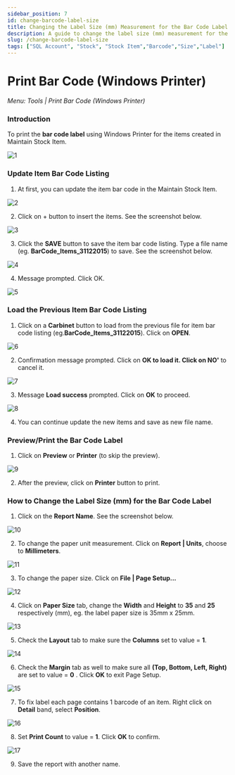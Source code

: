 ```yaml
---
sidebar_position: 7
id: change-barcode-label-size
title: Changing the Label Size (mm) Measurement for the Bar Code Label
description: A guide to change the label size (mm) measurement for the bar code label for SQL Account
slug: /change-barcode-label-size
tags: ["SQL Account", "Stock", "Stock Item","Barcode","Size","Label"]
---
```


# Print Bar Code (Windows Printer)
*Menu: Tools | Print Bar Code (Windows Printer)*

### Introduction
To print the **bar code label** using Windows Printer for the items created in Maintain Stock Item.

![1](/img/stock/change-barcode-label-size/1.png)

### Update Item Bar Code Listing
1. At first, you can update the item bar code in the Maintain Stock Item.

![2](/img/stock/change-barcode-label-size/2.png)

2. Click on + button to insert the items. See the screenshot below.

![3](/img/stock/change-barcode-label-size/3.png)

3. Click the **SAVE** button to save the item bar code listing. Type a file name (eg. **BarCode_Items_31122015**) to save. See the screenshot below.

![4](/img/stock/change-barcode-label-size/4.png)

4. Message prompted. Click OK.

![5](/img/stock/change-barcode-label-size/5.png)

### Load the Previous Item Bar Code Listing

1. Click on a **Carbinet** button to load from the previous file for item bar code listing (eg.**BarCode_Items_31122015**). Click on **OPEN**.

![6](/img/stock/change-barcode-label-size/6.png)

2. Confirmation message prompted. Click on **OK to load it. Click on NO'** to cancel it.

![7](/img/stock/change-barcode-label-size/7.png)

3. Message **Load success** prompted. Click on **OK** to proceed.

![8](/img/stock/change-barcode-label-size/8.png)

4. You can continue update the new items and save as new file name.


### Preview/Print the Bar Code Label
1. Click on **Preview** or **Printer** (to skip the preview).

![9](/img/stock/change-barcode-label-size/9.png)

2. After the preview, click on **Printer** button to print.

### How to Change the Label Size (mm) for the Bar Code Label

1. Click on the **Report Name**. See the screenshot below.

![10](/img/stock/change-barcode-label-size/10.png)

2. To change the paper unit measurement. Click on **Report | Units**, choose to **Millimeters**.

![11](/img/stock/change-barcode-label-size/11.png)

3. To change the paper size. Click on **File | Page Setup...**

![12](/img/stock/change-barcode-label-size/12.png)

4. Click on **Paper Size** tab, change the **Width** and **Height** to **35** and **25** respectively (mm), eg. the label paper size is 35mm x 25mm.

![13](/img/stock/change-barcode-label-size/13.png)

5. Check the **Layout** tab to make sure the **Columns** set to value = **1**.

![14](/img/stock/change-barcode-label-size/14.png)

6. Check the **Margin** tab as well to make sure all **(Top, Bottom, Left, Right)** are set to value = **0** . Click **OK** to exit Page Setup.

![15](/img/stock/change-barcode-label-size/15.png)

7. To fix label each page contains 1 barcode of an item. Right click on **Detail** band, select **Position**.

![16](/img/stock/change-barcode-label-size/16.png)

8. Set **Print Count** to value = **1**. Click **OK** to confirm.

![17](/img/stock/change-barcode-label-size/17.png)

9. Save the report with another name.